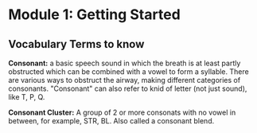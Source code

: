 # Module 1: Getting Started

## Vocabulary Terms to know

**Consonant:** a basic speech sound in which the breath is at least partly obstructed which can be combined with a vowel to form a syllable. There are various ways to obstruct the airway, making different categories of consonants. "Consonant" can also refer to knid of letter (not just sound), like T, P, Q.

**Consonant Cluster:** A group of 2 or more consonats with no vowel in between, for example, STR, BL. Also called a consonant blend.
